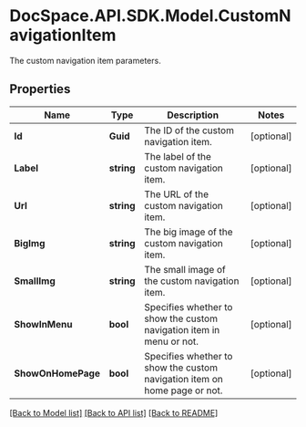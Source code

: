 # DocSpace.API.SDK.Model.CustomNavigationItem
The custom navigation item parameters.

## Properties

Name | Type | Description | Notes
------------ | ------------- | ------------- | -------------
**Id** | **Guid** | The ID of the custom navigation item. | [optional] 
**Label** | **string** | The label of the custom navigation item. | [optional] 
**Url** | **string** | The URL of the custom navigation item. | [optional] 
**BigImg** | **string** | The big image of the custom navigation item. | [optional] 
**SmallImg** | **string** | The small image of the custom navigation item. | [optional] 
**ShowInMenu** | **bool** | Specifies whether to show the custom navigation item in menu or not. | [optional] 
**ShowOnHomePage** | **bool** | Specifies whether to show the custom navigation item on home page or not. | [optional] 

[[Back to Model list]](../README.md#documentation-for-models) [[Back to API list]](../README.md#documentation-for-api-endpoints) [[Back to README]](../README.md)

